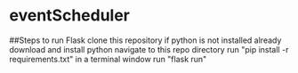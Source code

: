# eventScheduler
##Steps to run Flask
clone this repository
if python is not installed already download and install python
navigate to this repo directory
run "pip install -r requirements.txt" in a terminal window
run "flask run"
